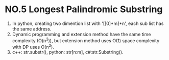 # NO.5 Longest Palindromic Substring
1. In python, creating two dimention list with '[[0]*m]*n', each sub list has the same address.
2. Dynamic programming and extension method have the same time complexity (O(n<sup>2</sup>)), but extension method uses O(1) space complexity with DP uses O(n<sup>2</sup>).
3. c++: str.substr(), python: str[n:m], c#:str.Substring().
